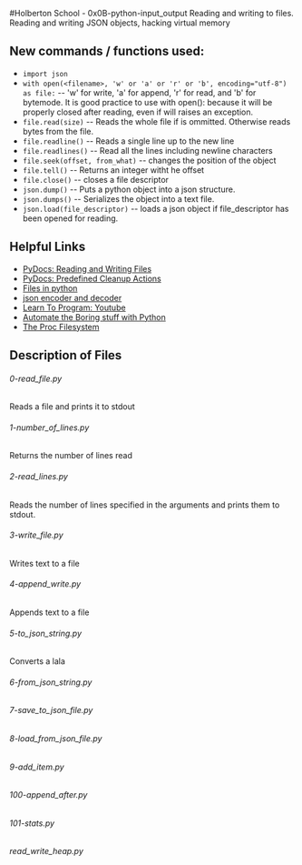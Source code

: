 #Holberton School - 0x0B-python-input_output
Reading and writing to files. Reading and writing JSON objects, hacking virtual memory

## New commands / functions used:
* ``import json``
* ``with open(<filename>, 'w' or 'a' or 'r' or 'b', encoding="utf-8") as file:`` -- 'w' for write, 'a' for append, 'r' for read, and 'b' for bytemode. It is good practice to use with open(): because it will be properly closed after reading, even if will raises an exception.
* ``file.read(size)`` -- Reads the whole file if <size> is ommitted. Otherwise reads <size> bytes from the file.
* ``file.readline()`` -- Reads a single line up to the new line
* ``file.readlines()`` -- Read all the lines including newline characters
* ``file.seek(offset, from_what)`` -- changes the position of the object
* ``file.tell()`` -- Returns an integer witht he offset
* ``file.close()`` -- closes a file descriptor
* ``json.dump()`` -- Puts a python object into a json structure.
* ``json.dumps()`` -- Serializes the object into a text file.
* ``json.load(file_descriptor)`` -- loads a json object if file_descriptor has been opened for reading.

## Helpful Links
* [PyDocs: Reading and Writing Files](https://docs.python.org/3.4/tutorial/inputoutput.html#reading-and-writing-files)
* [PyDocs: Predefined Cleanup Actions](https://docs.python.org/3.4/tutorial/errors.html#predefined-clean-up-actions)
* [Files in python](http://www.diveintopython3.net/files.html)
* [json encoder and decoder](https://docs.python.org/3.4/library/json.html)
* [Learn To Program: Youtube](https://www.youtube.com/watch?v=EukxMIsNeqU)
* [Automate the Boring stuff with Python](https://automatetheboringstuff.com/)
* [The Proc Filesystem](https://www.kernel.org/doc/Documentation/filesystems/proc.txt)

## Description of Files
<h6>0-read_file.py</h6>
Reads a file and prints it to stdout

<h6>1-number_of_lines.py</h6>
Returns the number of lines read

<h6>2-read_lines.py</h6>
Reads the number of lines specified in the arguments and prints them to stdout.

<h6>3-write_file.py</h6>
Writes text to a file

<h6>4-append_write.py</h6>
Appends text to a file

<h6>5-to_json_string.py</h6>
Converts a lala

<h6>6-from_json_string.py</h6>

<h6>7-save_to_json_file.py</h6>

<h6>8-load_from_json_file.py</h6>

<h6>9-add_item.py</h6>

<h6>100-append_after.py</h6>

<h6>101-stats.py</h6>

<h6>read_write_heap.py</h6>
